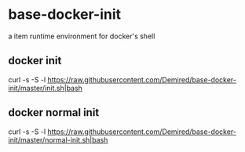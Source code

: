 # base-docker-init

a item runtime environment for docker's shell

## docker init

curl -s -S -l https://raw.githubusercontent.com/Demired/base-docker-init/master/init.sh|bash

## docker normal init

curl -s -S -l https://raw.githubusercontent.com/Demired/base-docker-init/master/normal-init.sh|bash


